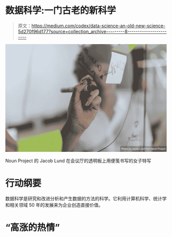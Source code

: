# 数据科学:一门古老的新科学

> 原文：<https://medium.com/codex/data-science-an-old-new-science-5d270f96d177?source=collection_archive---------8----------------------->

![](img/1688c3244e1416ba9e6f451803e7d8e0.png)

Noun Project 的 Jacob Lund 在会议厅的透明板上用便笺书写的女子特写

# 行动纲要

数据科学是研究和改进分析和产生数据的方法的科学。它利用计算机科学、统计学和相关领域 50 年的发展来为企业创造直接价值。

# “高涨的热情”